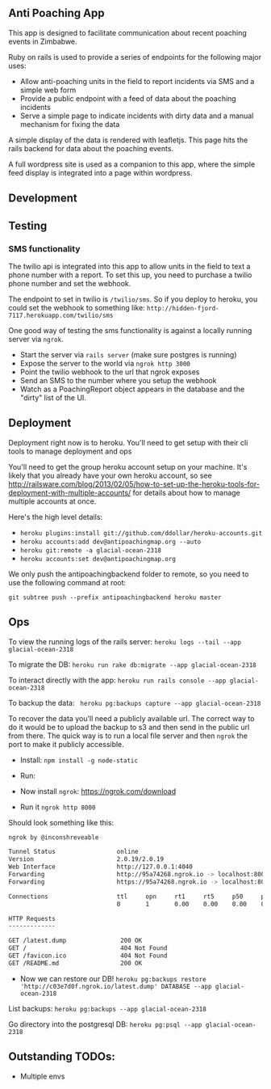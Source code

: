 ## Anti Poaching App

This app is designed to facilitate communication about recent poaching events in Zimbabwe.

Ruby on rails is used to provide a series of endpoints for the following major uses:
* Allow anti-poaching units in the field to report incidents via SMS and a simple web form
* Provide a public endpoint with a feed of data about the poaching incidents
* Serve a simple page to indicate incidents with dirty data and a manual mechanism for fixing the data

A simple display of the data is rendered with leafletjs. This page hits the rails backend for data about the poaching events.

A full wordpress site is used as a companion to this app, where the simple feed display is integrated into a page within wordpress.


## Development

## Testing

### SMS functionality

The twilio api is integrated into this app to allow units in the field to text a phone number with a report. To set this up, you need to purchase a twilio phone number and set the webhook.

The endpoint to set in twilio is ` /twilio/sms `. So if you deploy to heroku, you could set the webhook to something like: `http://hidden-fjord-7117.herokuapp.com/twilio/sms`

One good way of testing the sms functionality is against a locally running server via `ngrok`.
* Start the server via `rails server` (make sure postgres is running)
* Expose the server to the world via `ngrok http 3000`
* Point the twilio webhook to the url that ngrok exposes
* Send an SMS to the number where you setup the webhook
* Watch as a PoachingReport object appears in the database and the "dirty" list of the UI.

## Deployment

Deployment right now is to heroku. You'll need to get setup with their cli tools to manage deployment and ops

You'll need to get the group heroku account setup on your machine. It's likely that you already have your own heroku account, so see http://railsware.com/blog/2013/02/05/how-to-set-up-the-heroku-tools-for-deployment-with-multiple-accounts/ for details about how to manage multiple accounts at once.

Here's the high level details:

* ` heroku plugins:install git://github.com/ddollar/heroku-accounts.git `
* ` heroku accounts:add dev@antipoachingmap.org --auto `
* ` heroku git:remote -a glacial-ocean-2318 `
* ` heroku accounts:set dev@antipoachingmap.org `



We only push the antipoachingbackend folder to remote, so you need to use the following command at root:

` git subtree push --prefix antipoachingbackend heroku master `

## Ops

To view the running logs of the rails server: ` heroku logs --tail --app glacial-ocean-2318 `

To migrate the DB: ` heroku run rake db:migrate --app glacial-ocean-2318 `

To interact directly with the app: ` heroku run rails console --app glacial-ocean-2318 `

To backup the data: `  heroku pg:backups capture --app glacial-ocean-2318 `

To recover the data you'll need a publicly available url. The correct way to do it would be to upload the backup to s3 and then send in the public url from there.
The quick way is to run a local file server and then `ngrok` the port to make it publicly accessible.

* Install: ` npm install -g node-static `
* Run:

* Now install `ngrok`: https://ngrok.com/download
* Run it `ngrok http 8000`

Should look something like this:
```bash
ngrok by @inconshreveable                                                                                                                                         (Ctrl+C to quit)

Tunnel Status                 online
Version                       2.0.19/2.0.19
Web Interface                 http://127.0.0.1:4040
Forwarding                    http://95a74268.ngrok.io -> localhost:8000
Forwarding                    https://95a74268.ngrok.io -> localhost:8000

Connections                   ttl     opn     rt1     rt5     p50     p90
                              0       1       0.00    0.00    0.00    0.00

HTTP Requests
-------------

GET /latest.dump               200 OK
GET /                          404 Not Found
GET /favicon.ico               404 Not Found
GET /README.md                 200 OK
```

* Now we can restore our DB! ` heroku pg:backups restore 'http://c03e7d0f.ngrok.io/latest.dump' DATABASE --app glacial-ocean-2318 `

List backups: ` heroku pg:backups --app glacial-ocean-2318 `

Go directory into the postgresql DB: ` heroku pg:psql --app glacial-ocean-2318 `

## Outstanding TODOs:

* Multiple envs
